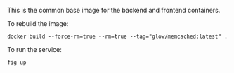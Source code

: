 This is the common base image for the backend and frontend containers.


To rebuild the image:

    docker build --force-rm=true --rm=true --tag="glow/memcached:latest" .

To run the service:

    fig up
